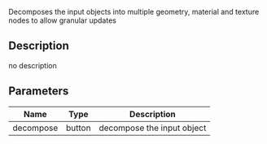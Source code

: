 Decomposes the input objects into multiple geometry, material and texture nodes to allow granular updates


## Description
no description
## Parameters

<table>
<thead>
	<tr>
		<th>Name</th>
		<th>Type</th>
		<th>Description</th>
	</tr>
</thead>
<tr>
	<td>decompose</td>
	<td><div class='bg-cyan-800 px-2 py-px text-white rounded-sm'>button</div></td>
	<td>decompose the input object</td>
</tr>
</table>